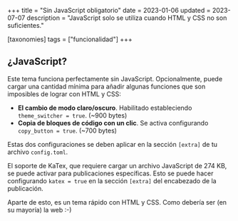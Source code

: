 +++
title = "Sin JavaScript obligatorio"
date = 2023-01-06
updated = 2023-07-07
description = "JavaScript solo se utiliza cuando HTML y CSS no son suficientes."

[taxonomies]
tags = ["funcionalidad"]
+++

## ¿JavaScript?

Este tema funciona perfectamente sin JavaScript. Opcionalmente, puede cargar una cantidad mínima para añadir algunas funciones que son imposibles de lograr con HTML y CSS:

- **El cambio de modo claro/oscuro**. Habilitado estableciendo `theme_switcher = true`. (~900 bytes)
- **Copia de bloques de código con un clic**. Se activa configurando `copy_button = true`. (~700 bytes)

Estas dos configuraciones se deben aplicar en la sección `[extra]` de tu archivo `config.toml`.

El soporte de KaTex, que requiere cargar un archivo JavaScript de 274 KB, se puede activar para publicaciones específicas. Esto se puede hacer configurando `katex = true` en la sección `[extra]` del encabezado de la publicación.

Aparte de esto, es un tema rápido con HTML y CSS. Como debería ser (en su mayoría) la web :-)
